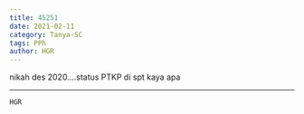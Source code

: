 ```yaml
---
title: 45251
date: 2021-02-11
category: Tanya-SC
tags: PPh
author: HGR
---
```


nikah des 2020....status PTKP di spt kaya apa

---



`HGR`
